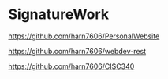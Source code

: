 # SignatureWork

https://github.com/harn7606/PersonalWebsite

https://github.com/harn7606/webdev-rest

https://github.com/harn7606/CISC340

